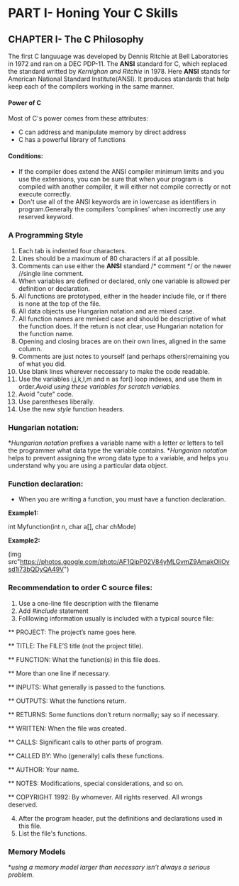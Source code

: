 # PART I- Honing Your C Skills
## CHAPTER I- The C Philosophy
The first C languuage was developed by Dennis Ritchie at Bell Laboratories in 1972 and ran on a DEC PDP-11.
The __ANSI__ standard for C, which replaced the standard writted by _Kernighan and Ritchie_ in 1978.
Here __ANSI__ stands for American National Standard Institute(ANSI). It produces standards that help keep each of the compilers working in the same manner.
#### Power of C
Most of C's power comes from these attributes:
* C can address and manipulate memory by direct address
* C has a powerful library of functions
#### Conditions:
* If the compiler does extend the ANSI compiler minimum limits and you use the extensions, you can be sure that when your program is compiled with another compiler, it will either not compile correctly or not execute correctly.
* Don't use all of the ANSI keywords are in lowercase as identifiers in program.Generally the compilers 'complines' when incorrectly use any reserved keyword.
### A Programming Style
1. Each tab is indented four characters.
2. Lines should be a maximum of 80 characters if at all possible.
3. Comments can use either the __ANSI__ standard /* comment */ or the newer //single line comment.
4. When variables are defined or declared, only one variable is allowed per definition or declaration.
5. All functions are prototyped, either in the header include file, or if there is none at the top of the file.
6. All data objects use Hungarian notation and are mixed case.
7. All function names are mmixed case and should be descriptive of what the function does. If the return is not clear, use Hungarian notation for the function name.
8. Opening and closing braces are on their own lines, aligned in the same column.
9. Comments are just notes to yourself (and perhaps others)remaining you of what you did. 
10. Use blank lines wherever neccessary to make the code readable.
11. Use the variables i,j,k,l,m and n as for() loop indexes, and use them in order._Avoid using these variables for scratch variables._
12. Avoid "cute" code.
13. Use parentheses liberally.
14. Use the new _style_ function headers.
### Hungarian notation:
*_Hungarian notation_ prefixes a variable name with a letter or letters to tell the programmer what data type the variable contains.
*_Hungarian notation_ helps to prevent assigning the wrong data type to a variable, and helps you understand why you are using a particular data object.
### Function declaration:
* When you are writing a function, you must have a function declaration.

__Example1:__

int Myfunction(int n, char a[], char chMode)

__Example2:__

(img src"https://photos.google.com/photo/AF1QipP02V84yMLGvmZ9AmakOliOvsd1i73bQDyQA49V")

### Recommendation to order C source files:
1. Use a one-line file description with the filename
2. Add _#include_ statement
3. Folllowing information usually is included with a typical source file:


** PROJECT: The project’s name goes here.

** TITLE: The FILE’S title (not the project title).

** FUNCTION: What the function(s) in this file does.

** More than one line if necessary.

** INPUTS: What generally is passed to the functions.

** OUTPUTS: What the functions return.

** RETURNS: Some functions don’t return normally; say so if necessary.

** WRITTEN: When the file was created.

** CALLS: Significant calls to other parts of program.

** CALLED BY: Who (generally) calls these functions.

** AUTHOR: Your name.

** NOTES: Modifications, special considerations, and so on.

** COPYRIGHT 1992: By whomever. All rights reserved. All wrongs deserved.

4. After the program header, put the definitions and declarations used in this file.
5. List the file's functions.
### Memory Models
*_using a memory model larger than necessary isn’t always a serious problem._